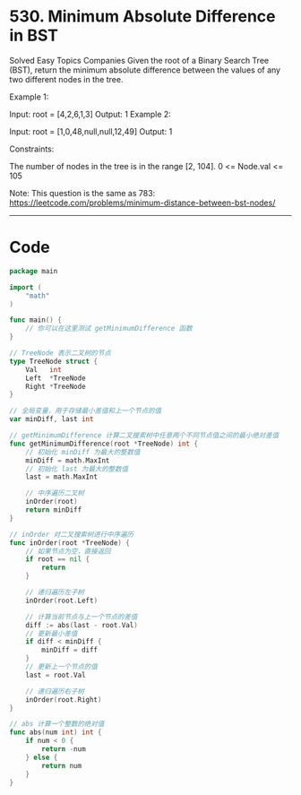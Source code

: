 # 530. Minimum Absolute Difference in BST

Solved
Easy
Topics
Companies
Given the root of a Binary Search Tree (BST), return the minimum absolute difference between the values of any two different nodes in the tree.

Example 1:

Input: root = [4,2,6,1,3]
Output: 1
Example 2:

Input: root = [1,0,48,null,null,12,49]
Output: 1

Constraints:

The number of nodes in the tree is in the range [2, 104].
0 <= Node.val <= 105

Note: This question is the same as 783: https://leetcode.com/problems/minimum-distance-between-bst-nodes/

---

# Code

```go
package main

import (
	"math"
)

func main() {
	// 你可以在这里测试 getMinimumDifference 函数
}

// TreeNode 表示二叉树的节点
type TreeNode struct {
	Val   int
	Left  *TreeNode
	Right *TreeNode
}

// 全局变量，用于存储最小差值和上一个节点的值
var minDiff, last int

// getMinimumDifference 计算二叉搜索树中任意两个不同节点值之间的最小绝对差值
func getMinimumDifference(root *TreeNode) int {
	// 初始化 minDiff 为最大的整数值
	minDiff = math.MaxInt
	// 初始化 last 为最大的整数值
	last = math.MaxInt

	// 中序遍历二叉树
	inOrder(root)
	return minDiff
}

// inOrder 对二叉搜索树进行中序遍历
func inOrder(root *TreeNode) {
	// 如果节点为空，直接返回
	if root == nil {
		return
	}

	// 递归遍历左子树
	inOrder(root.Left)

	// 计算当前节点与上一个节点的差值
	diff := abs(last - root.Val)
	// 更新最小差值
	if diff < minDiff {
		minDiff = diff
	}
	// 更新上一个节点的值
	last = root.Val

	// 递归遍历右子树
	inOrder(root.Right)
}

// abs 计算一个整数的绝对值
func abs(num int) int {
	if num < 0 {
		return -num
	} else {
		return num
	}
}
```
